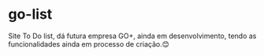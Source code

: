 # go-list

Site To Do list, dá futura empresa GO+, ainda em desenvolvimento, tendo as funcionalidades ainda em processo de criação.😊